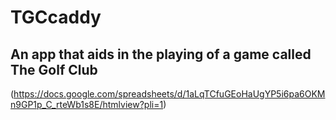# TGCcaddy
## An app that aids in the playing of a game called The Golf Club
(https://docs.google.com/spreadsheets/d/1aLqTCfuGEoHaUgYP5i6pa6OKMn9GP1p_C_rteWb1s8E/htmlview?pli=1)

